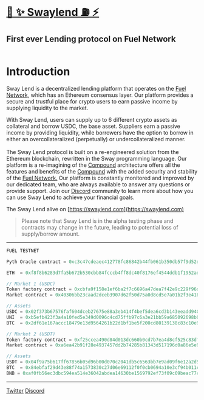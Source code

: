 # [🌴 ✨ Swaylend ⛽️ ⚡️](https://swaylend.com/)
## First ever Lending protocol on Fuel Network 

<figure><img src="https://static.tildacdn.com/tild3165-3835-4163-b062-666230613733/Tilda_badge_1200x630.jpg" alt=""><figcaption></figcaption></figure>

# Introduction

Sway Lend is a decentralized lending platform that operates on the [Fuel Network](https://fuel.network), which has an Ethereum consensus layer. Our platform provides a secure and trustful place for crypto users to earn passive income by supplying liquidity to the market.

With Sway Lend, users can supply up to 6 different crypto assets as collateral and borrow USDC, the base asset. Suppliers earn a passive income by providing liquidity, while borrowers have the option to borrow in either an overcollateralized (perpetually) or undercollateralized manner. \
\
The Sway Lend protocol is built on a re-engineered solution from the Ethereum blockchain, rewritten in the Sway programming language. Our platform is a re-imagining of the [Compound](https://compound.finance/) architecture offers all the features and benefits of the [Compound](https://compound.finance/) with the added security and stability of the [Fuel Network.](https://fuel.network) Our platform is constantly monitored and improved by our dedicated team, who are always available to answer any questions or provide support. Join our [Discord](https://discord.gg/Fwpqpk6vDB) community to learn more about how you can use Sway Lend to achieve your financial goals.

The Sway Lend alive on [https://swaylend.com](https://swaylend.com)


>Please note that Sway Lend is in the alpha testing phase and contracts may change in the future, leading to potential loss of supply/borrow amount.
---

```ts                                                          
FUEL TESTNET

Pyth Oracle contract = 0xc3c47cdeaec412778fc86842b44fb061b350db57f9d52def4f73036156f71506

ETH  = 0xf8f8b6283d7fa5b672b530cbb84fcccb4ff8dc40f8176ef4544ddb1f1952ad07

// Market 1 (USDC)
Token factory contract = 0xcbfa9f158e1ef6ba2f7c6696a47dea7f42e9c229f96dd9184a318f9bb5610665
Market contract = 0x40306bb23caad2dceb3907d62f50d75a0d8cd5e7a01b2f3e4189d3a54be42e40

// Assets
USDC = 0x02f373b67576faf604dceb27675e88a3eb414f4bef5dea6cd3b143eeadd9401a
UNI  = 0xb5efb423f3a4a10fed5e349d0096c4cd75ffb97c6a3e21bb59a685092698b0cf
BTC  = 0x2df61e167accc18479e13d9564261b22d1bf1be5f200cd80139138c83c10e9bc

// Market 2 (USDT)
Token factory contract = 0xf25ccea490d84d013dc660b0cd7b7ea4d8cf525c83df79cddc78264c0f5295cb
Market contract = 0xa6ea42b91f28e4937457dd2b74285b81343d517196d0a86e5e91d7247cffe4e0

// Assets
USDT = 0x04f9a75b617ff67856b05d96b00d070c2041db5c6563bb7e9ad09f6e12a2d57a
BTC  = 0x84ebfaf29d43e88f74a1573830c27d06e69112f0f0cb0694a10e3cf94b011cfd
BNB = 0xaf0fb56ec3dbc594ea514e36042abdea14630be1569792ef73f09c09beac77cb

```



---
[Twitter](https://twitter.com/swaylend)
[Discord](https://discord.gg/YT9kv2PF)
